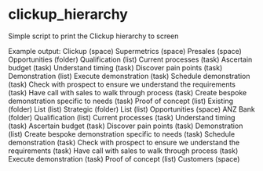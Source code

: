 # clickup_hierarchy
Simple script to print the Clickup hierarchy to screen

Example output:
Clickup (space)
Supermetrics (space)
Presales (space)
        Opportunities (folder)
                Qualification (list)
                        Current processes (task)
                        Ascertain budget (task)
                        Understand timing (task)
                        Discover pain points (task)
                Demonstration (list)
                        Execute demonstration (task)
                        Schedule demonstration (task)
                        Check with prospect to ensure we understand the requirements (task)
                        Have call with sales to walk through process (task)
                        Create bespoke demonstration specific to needs (task)
                Proof of concept (list)
        Existing (folder)
                List (list)
        Strategic (folder)
                List (list)
Opportunities (space)
        ANZ Bank (folder)
                Qualification (list)
                        Current processes (task)
                        Understand timing (task)
                        Ascertain budget (task)
                        Discover pain points (task)
                Demonstration (list)
                        Create bespoke demonstration specific to needs (task)
                        Schedule demonstration (task)
                        Check with prospect to ensure we understand the requirements (task)
                        Have call with sales to walk through process (task)
                        Execute demonstration (task)
                Proof of concept (list)
Customers (space)
